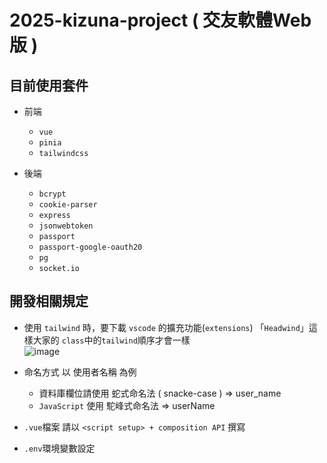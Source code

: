 
# 2025-kizuna-project ( 交友軟體Web版 )

## 目前使用套件

* 前端
  * `vue`
  * `pinia`
  * `tailwindcss`
    
* 後端
  * `bcrypt`
  * `cookie-parser`
  * `express`
  * `jsonwebtoken`
  * `passport`
  * `passport-google-oauth20`
  * `pg`
  * `socket.io`
  
## 開發相關規定

* 使用 `tailwind` 時，要下載 `vscode` 的擴充功能(`extensions`) 「`Headwind`」這樣大家的 `class`中的`tailwind`順序才會一樣  
![image](https://github.com/user-attachments/assets/488a73f4-b0e0-4d9c-8fb3-fd7a1cdcbd4d)

* 命名方式 以 使用者名稱 為例
  * 資料庫欄位請使用 蛇式命名法 ( snacke-case ) => user_name
  * `JavaScript` 使用 駝峰式命名法 => userName

* `.vue`檔案 請以 `<script setup> + composition API` 撰寫

* `.env`環境變數設定
  
